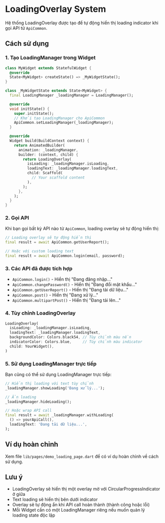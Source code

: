 # LoadingOverlay System

Hệ thống LoadingOverlay được tạo để tự động hiển thị loading indicator khi gọi API từ `ApiCommon`.

## Cách sử dụng

### 1. Tạo LoadingManager trong Widget

```dart
class MyWidget extends StatefulWidget {
  @override
  State<MyWidget> createState() => _MyWidgetState();
}

class _MyWidgetState extends State<MyWidget> {
  final LoadingManager _loadingManager = LoadingManager();

  @override
  void initState() {
    super.initState();
    // Khởi tạo LoadingManager cho ApiCommon
    ApiCommon.setLoadingManager(_loadingManager);
  }

  @override
  Widget build(BuildContext context) {
    return AnimatedBuilder(
      animation: _loadingManager,
      builder: (context, child) {
        return LoadingOverlay(
          isLoading: _loadingManager.isLoading,
          loadingText: _loadingManager.loadingText,
          child: Scaffold(
            // Your scaffold content
          ),
        );
      },
    );
  }
}
```

### 2. Gọi API

Khi bạn gọi bất kỳ API nào từ `ApiCommon`, loading overlay sẽ tự động hiển thị:

```dart
// Loading overlay sẽ tự động hiển thị
final result = await ApiCommon.getUserReport();

// Hoặc với custom loading text
final result = await ApiCommon.login(email, password);
```

### 3. Các API đã được tích hợp

- `ApiCommon.login()` - Hiển thị "Đang đăng nhập..."
- `ApiCommon.changePassword()` - Hiển thị "Đang đổi mật khẩu..."
- `ApiCommon.getUserReport()` - Hiển thị "Đang tải dữ liệu..."
- `ApiCommon.post()` - Hiển thị "Đang xử lý..."
- `ApiCommon.multipartPost()` - Hiển thị "Đang tải lên..."

### 4. Tùy chỉnh LoadingOverlay

```dart
LoadingOverlay(
  isLoading: _loadingManager.isLoading,
  loadingText: _loadingManager.loadingText,
  backgroundColor: Colors.black54, // Tùy chỉnh màu nền
  indicatorColor: Colors.blue,     // Tùy chỉnh màu indicator
  child: YourWidget(),
)
```

### 5. Sử dụng LoadingManager trực tiếp

Bạn cũng có thể sử dụng LoadingManager trực tiếp:

```dart
// Hiển thị loading với text tùy chỉnh
_loadingManager.showLoading('Đang xử lý...');

// Ẩn loading
_loadingManager.hideLoading();

// Hoặc wrap API call
final result = await _loadingManager.withLoading(
  () => yourApiCall(),
  loadingText: 'Đang tải dữ liệu...',
);
```

## Ví dụ hoàn chỉnh

Xem file `lib/pages/demo_loading_page.dart` để có ví dụ hoàn chỉnh về cách sử dụng.

## Lưu ý

- LoadingOverlay sẽ hiển thị một overlay mờ với CircularProgressIndicator ở giữa
- Text loading sẽ hiển thị bên dưới indicator
- Overlay sẽ tự động ẩn khi API call hoàn thành (thành công hoặc lỗi)
- Mỗi Widget cần có một LoadingManager riêng nếu muốn quản lý loading state độc lập 